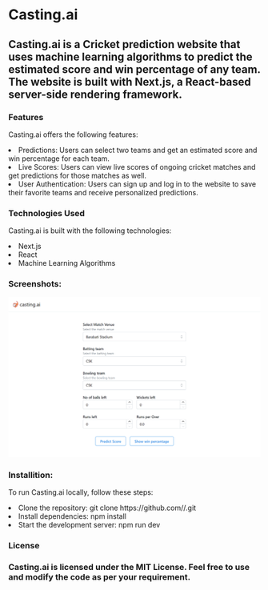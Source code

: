 <h1>Casting.ai</h1>

<h2>Casting.ai is a Cricket prediction website that uses machine learning algorithms to predict the estimated score and win percentage of any team. The website is built with Next.js, a React-based server-side rendering framework.
</h2>
<body>
      <h3>Features</h3>
      <p>Casting.ai offers the following features:</p>
      <list>
        <li>
        Predictions: Users can select two teams and get an estimated score and win percentage for each team.
        </li>
        <li>
        Live Scores: Users can view live scores of ongoing cricket matches and get predictions for those matches as well.
        </li>
        <li>
        User Authentication: Users can sign up and log in to the website to save their favorite teams and receive     personalized predictions.
        </li>

<h3>Technologies Used</h3>
      <p>Casting.ai is built with the following technologies:</p>
      <list>
        <li>
        Next.js
        </li>
        <li>
        React
        </li>
        <li>
        Machine Learning Algorithms
        </li>
<h3>Screenshots:</h3>
<img src = "public/localhost_3001_ (1).png">

<h3>Installition:</h3>
      <p>To run Casting.ai locally, follow these steps:</p>
      <list>
        <li>
        Clone the repository: git clone https://github.com/<username>/<repository-name>.git
        </li>
        <li>
        Install dependencies: npm install
        </li>
        <li>
        Start the development server: npm run dev
        </li>
<h3>License<h3>
<p>Casting.ai is licensed under the MIT License. Feel free to use and modify the code as per your requirement.</p>

</body>
       
    


 
